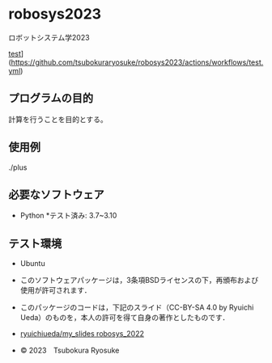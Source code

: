 # robosys2023
ロボットシステム学2023

[test](https://github.com/tsubokuraryosuke/robosys2023/actions/workflows/test.yml/badge.svg)](https://github.com/tsubokuraryosuke/robosys2023/actions/workflows/test.yml)

## プログラムの目的
計算を行うことを目的とする。

## 使用例
./plus 

## 必要なソフトウェア
* Python
	*テスト済み: 3.7~3.10
## テスト環境
* Ubuntu

* このソフトウェアパッケージは，3条項BSDライセンスの下，再頒布および使用が許可されます．
* このパッケージのコードは，下記のスライド（CC-BY-SA 4.0 by Ryuichi Ueda）のものを，本人の許可を得て自身の著作としたものです．
* [ryuichiueda/my_slides robosys_2022](https://github.com/ryuichiueda/my_slides/tree/master/robosys_2022)
* © 2023　Tsubokura Ryosuke
